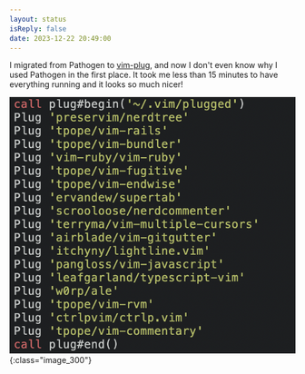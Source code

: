 ```yaml
---
layout: status
isReply: false
date: 2023-12-22 20:49:00
---
```


I migrated from Pathogen to [vim-plug](https://github.com/junegunn/vim-plug), and now I don't even know why I used Pathogen in the first place. It took me less than 15 minutes to have everything running and it looks so much nicer!

![vim-plug](/assets/status/vim_plug.png){:class="image_300"}
